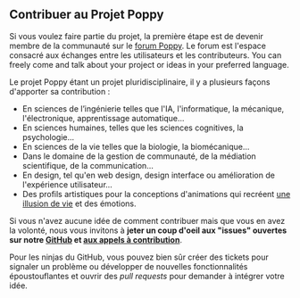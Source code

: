 ## Contribuer au Projet Poppy

Si vous voulez faire partie du projet, la première étape est de devenir membre de la communauté sur le [forum Poppy](https://forum.poppy-project.org). Le forum est l'espace consacré aux échanges entre les utilisateurs et les contributeurs. You can freely come and talk about your project or ideas in your preferred language.

Le projet Poppy étant un projet pluridisciplinaire, il y a plusieurs façons d'apporter sa contribution :

- En sciences de l’ingénierie telles que l'IA, l'informatique, la mécanique, l'électronique, apprentissage automatique...
- En sciences humaines, telles que les sciences cognitives, la psychologie...
- En sciences de la vie telles que la biologie, la biomécanique...
- Dans le domaine de la gestion de communauté, de la médiation scientifique, de la communication...
- En design, tel qu'en web design, design interface ou amélioration de l'expérience utilisateur...
- Des profils artistiques pour la conceptions d'animations qui recréent [une illusion de vie](http://en.wikipedia.org/wiki/Disney_Animation:_The_Illusion_of_Life) et des émotions.

Si vous n'avez aucune idée de comment contribuer mais que vous en avez la volonté, nous vous invitons à **jeter un coup d'oeil aux "issues" ouvertes sur notre [GitHub](https://github.com/poppy-project/) et [aux appels à contribution](https://forum.poppy-project.org/tags/call-for-contributions)**.

Pour les ninjas du GitHub, vous pouvez bien sûr créer des tickets pour signaler un problème ou développer de nouvelles fonctionnalités époustouflantes et ouvrir des *pull requests* pour demander à intégrer votre idée.